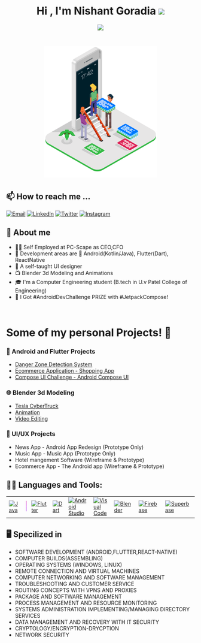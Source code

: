 <h1 align="center">Hi , I'm Nishant Goradia <img src="https://media.giphy.com/media/hvRJCLFzcasrR4ia7z/giphy.gif" width="35"></h1>
<p align="center">
  <a href="https://github.com/DenverCoder1/readme-typing-svg"><img src="https://readme-typing-svg.herokuapp.com?lines=Competitive+Programmer;Android%20|%20Flutter%20|%20React.Native%20;Always%20learning%20new%20things&center=true&width=500&height=50"></a>
</p>
<h1 align="center" > <center><img src="https://github.com/GoradiaNishant/GoradiaNishant/blob/main/android.gif?raw=true" height="350" width="300"></h1>

## 📫 How to reach me ...

<p align="left">
  <a href="https://mail.google.com/mail/u/goradianishant2000@gmail.com/#inbox?compose=new"><img alt="Email" title="Email" src="https://img.shields.io/badge/Gmail-D14836?style=for-the-badge&logo=gmail&logoColor=white"/></a>
  <a href="https://www.linkedin.com/in/nishant-goradia-4b3090174/ "><img alt="LinkedIn" title="LinkedIn" src="https://img.shields.io/badge/-LinkedIn-0077B5?style=for-the-badge&logo=linkedin&logoColor=white"/></a>
  <a href="https://twitter.com/Nishant123446 "><img alt="Twitter" title="Twitter" src="https://img.shields.io/badge/-Twitter-1DA1F2?style=for-the-badge&logo=twitter&logoColor=white"/></a>
  <a href="https://www.instagram.com/goradianishant/"><img alt="Instagram" title="Instagram" src="https://img.shields.io/badge/-Instagram-8a3ab9?style=for-the-badge&logo=instagram&logoColor=white"/></a>
</p>
  
## 📖 About me

- 👨‍💼 Self Employed at PC-Scape as CEO,CFO
- 👋 Development areas are  📱 Android(Kotlin/Java), Flutter(Dart), ReactNative
- 🎨 A self-taught UI designer
- 📺 Blender 3d Modeling and Animations
- 🎓 I'm a Computer Engineering student (B.tech in U.v Patel College of Engineering)
- 🎉 I Got #AndroidDevChallenge PRIZE with #JetpackCompose! 


<Br>
<h1>Some of my personal Projects! 🎨</h1>
    
### 📱 Android and Flutter Projects <Br>
   * [Danger Zone Detection System](https://sites.google.com/view/goradia-nishant/project-page) <Br>
   * [Ecommerce Application - Shopping App](https://sites.google.com/view/goradia-nishant/project-page#h.xg3k0e73pg8o)<Br>
   * [Compose UI Challenge - Android Compose UI](https://github.com/GoradiaNishant/ComposeUIChallange)<Br>

### 🌐 Blender 3d Modeling <Br>
   * [Tesla CyberTruck](https://sites.google.com/view/goradia-nishant/project-page#h.bnvxmf4bkhsa) <Br>
   * [Animation](https://sites.google.com/view/goradia-nishant/project-page#h.bnvxmf4bkhsa) <Br>
   * [Video Editing](https://sites.google.com/view/goradia-nishant/project-page#h.bnvxmf4bkhsa) <Br>

### 👨 UI/UX Projects <Br>
   * News App - Android App Redesign (Prototype Only)<Br>
   * Music App - Music App (Prototype Only)<br>
   * Hotel mangement Software (Wireframe & Prototype) <br>
   * Ecommerce App - The Android app (Wireframe & Prototype) <Br>
    

## 👨‍💻 Languages and Tools:


<table>
    <tbody>
        <tr>
            <td><a href="#"><img alt="Java" title="Java" height="28px"
                        src="https://img.icons8.com/color/48/000000/java-coffee-cup-logo--v2.png" /></a></td>
            <td><a href="#"><img alt="Kotlin" title="Kotlin" height="28px"
                        src="https://raw.githubusercontent.com/github/explore/80688e429a7d4ef2fca1e82350fe8e3517d3494d/topics/kotlin/kotlin.png" /></a>
            <td><a href="#"><img alt="Flutter" title="Flutter" height="28px"
                        src="https://img.icons8.com/color/452/flutter.png" /></a></td>
          <td><a href="#"><img alt="Dart" title="Dart" height="28px"
                        src="https://img.icons8.com/color/344/dart.png" /></a></td>
            <td><a href="#"><img alt="Android Studio" title="Android Studio" height="28px"
                        src="https://i.imgur.com/6nJGNMN.png" /></a></td>
          <td><a href="#"><img alt="Visual Code" title="Visual Code" height="28px"
                        src="https://img.icons8.com/fluent/48/000000/visual-studio-code-2019.png" /></a></td>
            <td><a href="#"><img alt="Blender" title="Blender" height="28px"
                        src="https://img.icons8.com/color/344/blender-3d.png" /></a></td>
            <td><a href="#"><img alt="Firebase" title="Firebase" height="28px"
                        src="https://img.icons8.com/color/48/000000/firebase.png"" /></a>
            </td>
            <td><a href="#"><img alt="Superbase" title="Superbase" height="28px"
                        src="https://www.nuget.org/profiles/supabase/avatar?imageSize=512" /></a>
            </td>
          
             
  </tr>
    </tbody>
</table>

## 🖥️ Specilized in
- SOFTWARE DEVELOPMENT (ANDROID,FLUTTER,REACT-NATIVE)
- COMPUTER BUILDS(ASSEMBLING)
- OPERATING SYSTEMS (WINDOWS, LINUX)
- REMOTE CONNECTION AND VIRTUAL MACHINES
- COMPUTER NETWORKING AND SOFTWARE MANAGEMENT
- TROUBLESHOOTING AND CUSTOMER SERVICE
- ROUTING CONCEPTS WITH VPNS AND PROXIES
- PACKAGE AND SOFTWARE MANAGEMENT
- PROCESS MANAGEMENT AND RESOURCE MONITORING
- SYSTEMS ADMINISTRATION IMPLEMENTING/MANAGING DIRECTORY SERVICES
- DATA MANAGEMENT AND RECOVERY WITH IT SECURITY
- CRYPTOLOGY/ENCRYPTION-DRYCPTION
- NETWORK SECURITY
